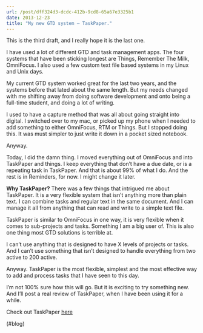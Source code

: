 ```yaml
---
url: /post/dff324d3-dcdc-412b-9cd8-65a67e3325b1
date: 2013-12-23
title: "My new GTD system – TaskPaper."
---
```


This is the third draft, and I really hope it is the last one.



I have used a lot of different GTD and task management apps. The four systems that have been sticking longest are Things, Remember The Milk, OmniFocus. I also used a few custom text file based systems in my Linux and Unix days.



My current GTD system worked great for the last two years, and the systems before that lated about the same length. But my needs changed with me shifting away from doing software development and onto being a full-time student, and doing a lot of writing.



I used to have a capture method that was all about going straight into digital. I switched over to my mac, or picked up my phone when I needed to add something to either OmniFocus, RTM or Things. But I stopped doing this. It was must simpler to just write it down in a pocket sized notebook.



Anyway.



Today, I did the damn thing. I moved everything out of OmniFocus and into TaskPaper and things. I keep everything that don’t have a due date, or is a repeating task in TaskPaper. And that is about 99% of what I do. And the rest is in Reminders, for now. I might change it later.



**Why TaskPaper?** There was a few things that intrigued me about TaskPaper. It is a very flexible system that isn’t anything more than plain text. I can combine tasks and regular text in the same document. And I can manage it all from anything that can read and write to a simple text file.



TaskPaper is similar to OmniFocus in one way, it is very flexible when it comes to sub-projects and tasks. Something I am a big user of. This is also one thing most GTD solutions is terrible at.



I can’t use anything that is designed to have X levels of projects or tasks. And I can’t use something that isn’t designed to handle everything from two active to 200 active.



Anyway. TaskPaper is the most flexible, simplest and the most effective way to add and process tasks that I have seen to this day.



I’m not 100% sure how this will go. But it is exciting to try something new. And I’ll post a real review of TaskPaper, when I have been using it for a while.



Check out TaskPaper [here][1]



(#blog)



 [1]: http://www.hogbaysoftware.com/products/taskpaper
